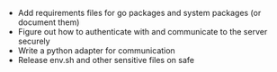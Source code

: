 - Add requirements files for go packages and system packages (or document them)
- Figure out how to authenticate with and communicate to the server securely
- Write a python adapter for communication
- Release env.sh and other sensitive files on safe
